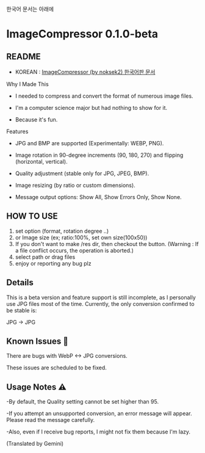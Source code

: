 한국어 문서는 아래에


# ImageCompressor 0.1.0-beta
## README 
- KOREAN : [ImageCompressor (by noksek2) 한국어판 문서](./README_KR.md)

Why I Made This
- I needed to compress and convert the format of numerous image files.

- I'm a computer science major but had nothing to show for it.

- Because it's fun.

Features
- JPG and BMP are supported (Experimentally: WEBP, PNG).

- Image rotation in 90-degree increments (90, 180, 270) and flipping (horizontal, vertical).

- Quality adjustment (stable only for JPG, JPEG, BMP).
- Image resizing (by ratio or custom dimensions).
- Message output options: Show All, Show Errors Only, Show None.

## HOW TO USE
1. set option (format, rotation degree ..)
2. or Image size (ex; ratio:100%, set own size(100x50))
3. If you don't want to make /res dir, then checkout the button. (Warning : If a file conflict occurs, the operation is aborted.)
4. select path or drag files
5. enjoy or reporting any bug plz


## Details
This is a beta version and feature support is still incomplete, as I personally use JPG files most of the time. Currently, the only conversion confirmed to be stable is:

JPG -> JPG

## Known Issues 🐛
There are bugs with WebP <-> JPG conversions.

These issues are scheduled to be fixed.

## Usage Notes ⚠️
-By default, the Quality setting cannot be set higher than 95.

-If you attempt an unsupported conversion, an error message will appear. Please read the message carefully.

-Also, even if I receive bug reports, I might not fix them because I'm lazy.


(Translated by Gemini)
